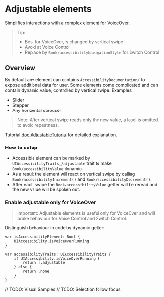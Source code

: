 # Adjustable elements

Simplifies interactions with a complex element for VoiceOver.

> Tip: 
> - Best for VoiceOver, is changed by vertical swipe
> - Avoid at Voice Control 
> - Replace by ``Book/accessibilityNavigationStyle`` for Switch Control 

## Overview

By default any element can contains ``AccessibilityDocumentation/`` to expose additional data for user. Some elements come complicated and can contain dynamic value, controlled by vertical swipe. Examples:
- Slider
- Stepper
- Any horizontal carousel

> Note: After vertical swipe reads only the new value, a label is omitted to avoid repeatness. 

Tutorial <doc:AdjustableTutorial> for detailed explanation.

### How to setup

- Accessible element can be marked by ``UIAccessibilityTraits_/adjustable`` trait to make ``Book/accessibilityValue`` dynamic. 
- As a result the element will react on vertical swipe by calling ``Book/accessibilityIncrement()`` and ``Book/accessibilityDecrement()``. 
- After each swipe the ``Book/accessibilityValue`` getter will be reread and the new value will be spoken out.

### Enable adjustable only for VoiceOver

> Important: Adjustable elements is useful only for VoiceOver and will brake behaviour for Voice Control and Switch Control. 

Distinguish behaviour in code by dynamic getter:

```
var isAccessibilityElement: Bool {
    UIAccessibility.isVoiceOverRunning
}

var accessibilityTraits: UIAccessibilityTraits {
    if UIAccessibility.isVoiceOverRunning {
        return [.adjustable]
    } else {
        return .none
    }
}
```

// TODO: Visual Samples
// TODO: Selection follow focus
